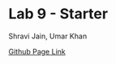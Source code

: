 # Lab 9 - Starter

Shravi Jain, Umar Khan

[Github Page Link](https://shjucsd.github.io/Lab9_Starter/)

